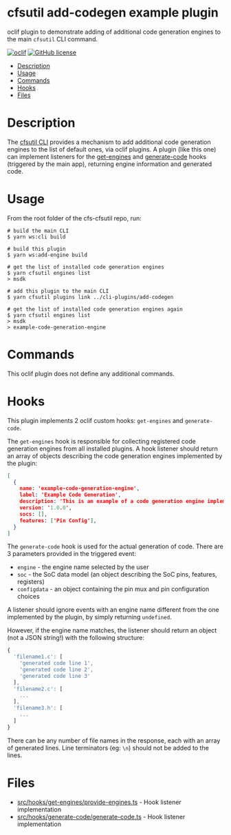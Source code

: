 cfsutil add-codegen example plugin
=================================================

oclif plugin to demonstrate adding of additional code generation engines to the main `cfsutil` CLI command.

[![oclif](https://img.shields.io/badge/cli-oclif-brightgreen.svg)](https://oclif.io)
[![GitHub license](https://img.shields.io/github/license/oclif/hello-world)](https://github.com/oclif/hello-world/blob/main/LICENSE)

* [Description](#description)
* [Usage](#usage)
* [Commands](#commands)
* [Hooks](#hooks)
* [Files](#files)

# Description
The [cfsutil CLI](https://github.com/adi-ctx/cfs-cfsutil/tree/main/packages/cli)
provides a mechanism to add additional code generation engines to the list of
default ones, via oclif plugins. A plugin (like this one) can implement listeners
for the [get-engines](#hooks) and [generate-code](#hooks) hooks (triggered by the main app),
returning engine information and generated code.

# Usage
From the root folder of the cfs-cfsutil repo, run:
```sh-session
# build the main CLI
$ yarn ws:cli build

# build this plugin
$ yarn ws:add-engine build

# get the list of installed code generation engines
$ yarn cfsutil engines list
> msdk

# add this plugin to the main CLI
$ yarn cfsutil plugins link ../cli-plugins/add-codegen

# get the list of installed code generation engines again
$ yarn cfsutil engines list
> msdk
> example-code-generation-engine
```

# Commands
This oclif plugin does not define any additional commands.

# Hooks
This plugin implements 2 oclif custom hooks: `get-engines` and `generate-code`.

The `get-engines` hook is responsible for collecting registered code generation
engines from all installed plugins. A hook listener should return an array of objects describing the code generation engines implemented by the plugin:

```json
[
  {
    name: 'example-code-generation-engine',
    label: 'Example Code Generation',
    description: 'This is an example of a code generation engine implementation.',
    version: '1.0.0',
    socs: [],
    features: ['Pin Config'],
  }
]
```

The `generate-code` hook is used for the actual generation of code. There are 3
parameters provided in the triggered event:
- `engine` - the engine name selected by the user
- `soc` - the SoC data model (an object describing the SoC pins, features, registers)
- `configdata` - an object containing the pin mux and pin configuration choices

A listener should ignore events with an engine name different from the one
implemented by the plugin, by simply returning `undefined`.

However, if the engine name matches, the listener should return an object
(not a JSON string!) with the following structure:

```js
{
  'filename1.c': [
    'generated code line 1',
    'generated code line 2',
    'generated code line 3'
  ],
  'filename2.c': [
    ...
  ],
  'filename3.h': [
    ...
  ]
}
```

There can be any number of file names in the response, each with an array of
generated lines. Line terminators (eg: `\n`) should not be added to the lines.


# Files
- [src/hooks/get-engines/provide-engines.ts](src/hooks/get-engines/provide-engines.ts) - Hook listener implementation
- [src/hooks/generate-code/generate-code.ts](src/hooks/generate-code/generate-code.ts) - Hook listener implementation
